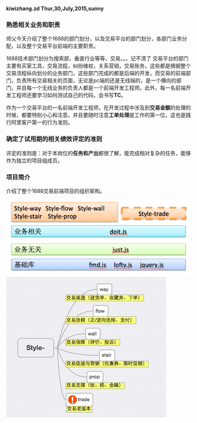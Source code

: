 **kiwizhang.zd Thur,30,July,2015,sunny**
### 熟悉相关业务和职责
师父今天介绍了整个1688的部门划分，以及交易平台的部门划分，各部门业务分配，以及整个交易平台前端的主要职责。

1688技术部门划分为搜索部，垂直行业等等，交易。。。记不清了
交易平台的部门主要有买家工具，交易流程，纠纷维权，关系营销，交易账务，这些都是根据整个交易流程纵向划分的业务部门，这些部门完成的都是后端的开发，而交易的前端部门，负责所有交易相关的页面，无论是pc端的还是无线端的，是一个横向的部门，并且每一个无线业务的负责人都是一个前端开发工程师。此外，每一名前端开发工程师还要学习如何测试自己的代码，会书写**TC**。

作为一个交易平台的一名前端开发工程师，在开发过程中涉及到**交易金额**的处理的时候，都要特别小心和注意。并且要随时注意**工单处理**是工作的第一位，这也是践行阿里客户第一的行为准则。

### 确定了试用期的相关绩效评定的准则 

评定的准则是：对于本岗位的**任务和产出**都很了解，能完成相对复杂的任务，能够作为独立的项目组成员。

### 项目简介

介绍了整个1688交易前端项目的组织架构。

![整体组织架构](img/5.png)
![style项目的组织架构](img/4.png)
